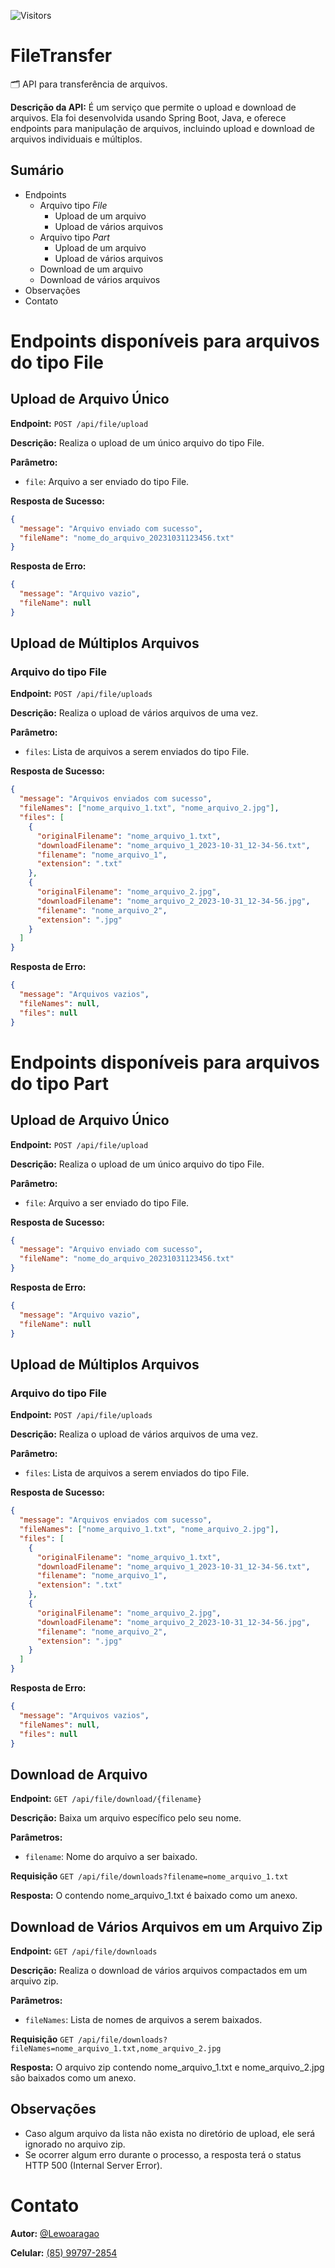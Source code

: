 ![Visitors](https://api.visitorbadge.io/api/visitors?path=lewoaragao%2Ffiletransfer&countColor=%233cb371)

# FileTransfer
🗂 API para transferência de arquivos.

**Descrição da API:** É um serviço que permite o upload e download de arquivos. Ela foi desenvolvida usando Spring Boot, Java, e oferece endpoints para manipulação de arquivos, incluindo upload e download de arquivos individuais e múltiplos.

## Sumário
- Endpoints
  - Arquivo tipo _File_
    - Upload de um arquivo
    - Upload de vários arquivos
  - Arquivo tipo _Part_
    - Upload de um arquivo
    - Upload de vários arquivos
  - Download de um arquivo
  - Download de vários arquivos
- Observações
- Contato

# Endpoints disponíveis para arquivos do tipo File
## Upload de Arquivo Único
**Endpoint:** `POST /api/file/upload`

**Descrição:** Realiza o upload de um único arquivo do tipo File.

**Parâmetro:** 
- `file`: Arquivo a ser enviado do tipo File.

**Resposta de Sucesso:**
```json
{
  "message": "Arquivo enviado com sucesso",
  "fileName": "nome_do_arquivo_20231031123456.txt"
}
```

**Resposta de Erro:**
```json
{
  "message": "Arquivo vazio",
  "fileName": null
}
```

## Upload de Múltiplos Arquivos

### Arquivo do tipo File
**Endpoint:** `POST /api/file/uploads`

**Descrição:** Realiza o upload de vários arquivos de uma vez.

**Parâmetro:**
- `files`: Lista de arquivos a serem enviados do tipo File.
 
**Resposta de Sucesso:**
```json
{
  "message": "Arquivos enviados com sucesso",
  "fileNames": ["nome_arquivo_1.txt", "nome_arquivo_2.jpg"],
  "files": [
    {
      "originalFilename": "nome_arquivo_1.txt",
      "downloadFilename": "nome_arquivo_1_2023-10-31_12-34-56.txt",
      "filename": "nome_arquivo_1",
      "extension": ".txt"
    },
    {
      "originalFilename": "nome_arquivo_2.jpg",
      "downloadFilename": "nome_arquivo_2_2023-10-31_12-34-56.jpg",
      "filename": "nome_arquivo_2",
      "extension": ".jpg"
    }
  ]
}
```

**Resposta de Erro:**
```json
{
  "message": "Arquivos vazios",
  "fileNames": null,
  "files": null
}
```

# Endpoints disponíveis para arquivos do tipo Part
## Upload de Arquivo Único
**Endpoint:** `POST /api/file/upload`

**Descrição:** Realiza o upload de um único arquivo do tipo File.

**Parâmetro:** 
- `file`: Arquivo a ser enviado do tipo File.

**Resposta de Sucesso:**
```json
{
  "message": "Arquivo enviado com sucesso",
  "fileName": "nome_do_arquivo_20231031123456.txt"
}
```

**Resposta de Erro:**
```json
{
  "message": "Arquivo vazio",
  "fileName": null
}
```

## Upload de Múltiplos Arquivos

### Arquivo do tipo File
**Endpoint:** `POST /api/file/uploads`

**Descrição:** Realiza o upload de vários arquivos de uma vez.

**Parâmetro:**
- `files`: Lista de arquivos a serem enviados do tipo File.
 
**Resposta de Sucesso:**
```json
{
  "message": "Arquivos enviados com sucesso",
  "fileNames": ["nome_arquivo_1.txt", "nome_arquivo_2.jpg"],
  "files": [
    {
      "originalFilename": "nome_arquivo_1.txt",
      "downloadFilename": "nome_arquivo_1_2023-10-31_12-34-56.txt",
      "filename": "nome_arquivo_1",
      "extension": ".txt"
    },
    {
      "originalFilename": "nome_arquivo_2.jpg",
      "downloadFilename": "nome_arquivo_2_2023-10-31_12-34-56.jpg",
      "filename": "nome_arquivo_2",
      "extension": ".jpg"
    }
  ]
}
```

**Resposta de Erro:**
```json
{
  "message": "Arquivos vazios",
  "fileNames": null,
  "files": null
}
```


## Download de Arquivo
**Endpoint:** `GET /api/file/download/{filename}`

**Descrição:** Baixa um arquivo específico pelo seu nome.

**Parâmetros:**
- `filename`: Nome do arquivo a ser baixado.

**Requisição** `GET /api/file/downloads?filename=nome_arquivo_1.txt`
 
**Resposta:** O contendo nome_arquivo_1.txt é baixado como um anexo.

## Download de Vários Arquivos em um Arquivo Zip

**Endpoint:** `GET /api/file/downloads`

**Descrição:** Realiza o download de vários arquivos compactados em um arquivo zip.

**Parâmetros:**
- `fileNames`: Lista de nomes de arquivos a serem baixados.

**Requisição** `GET /api/file/downloads?fileNames=nome_arquivo_1.txt,nome_arquivo_2.jpg`

**Resposta:** O arquivo zip contendo nome_arquivo_1.txt e nome_arquivo_2.jpg são baixados como um anexo.

## Observações
- Caso algum arquivo da lista não exista no diretório de upload, ele será ignorado no arquivo zip.
- Se ocorrer algum erro durante o processo, a resposta terá o status HTTP 500 (Internal Server Error).

# Contato
**Autor:** [@Lewoaragao](https://github.com/lewoaragao)

**Celular:** [(85) 99797-2854](https://wa.me/5585997972854)
